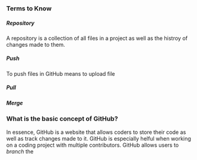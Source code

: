 ### Terms to Know
##### Repository
A repository is a collection of all files in a project as well as the histroy of changes made to them. 
##### Push 
To push files in GitHub means to upload file
##### Pull
##### Merge
#####
### What is the basic concept of GitHub? 
In essence, GitHub is a website that allows coders to store their code as well as track changes made to it. GitHub is especially helful when 
working on a coding project with multiple contributors. GitHub allows users to *branch* the
